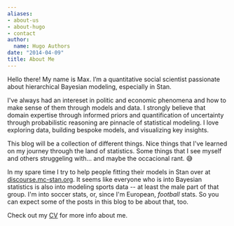 ```yaml
---
aliases:
- about-us
- about-hugo
- contact
author:
  name: Hugo Authors
date: "2014-04-09"
title: About Me
---
```


Hello there! My name is Max. I’m a quantitative social scientist passionate about hierarchical Bayesian modeling, especially in Stan. 

I've always had an intereset in politic and economic phenomena and how to make sense of them through models and data. I strongly believe that domain expertise through informed priors and quantification of uncertainty through probabilistic reasoning are pinnacle of statistical modeling. I love exploring data, building bespoke models, and visualizing key insights.

This blog will be a collection of different things. Nice things that I've learned on my journey through the land of statistics. Some things that I see myself and others struggeling with... and maybe the occacional rant. :sweat_smile:

In my spare time I try to help people fitting their models in Stan over at [discourse.mc-stan.org](https://discourse.mc-stan.org/). It seems like everyone who is into Bayesian statistics is also into modeling sports data -- at least the male part of that group. I'm into soccer stats, or, since I'm European, _football_ stats. So you can expect some of the posts in this blog to be about that, too.

Check out my [CV](/about/cv/max-mantei-cv-en.pdf) for more info about me.